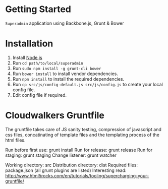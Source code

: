 # Getting Started

`Superadmin` application using Backbone.js, Grunt & Bower


# Installation

1. Install [Node.js](http://nodejs.org/)
2. Run ```cd path/to/local/superadmin```
3. Run ```sudo npm install -g grunt-cli bower```
4. Run ```bower install``` to install vendor dependencies.
5. Run ```npm install``` to install the required dependencies.
6. Run ```cp src/js/config-default.js src/js/config.js``` to create your local config file.
7. Edit config file if required.


# Cloudwalkers Gruntfile

The gruntfile takes care of JS sanity testing,
compression of javascript and css files, concatinating of template files
and the templating process of the html files.

Run before first use: 		grunt install
Run for release: 			grunt release
Run for staging:			grunt staging
Change listener:			grunt watcher

Working directory: 			src
Distribution directory: 	dist
Required files: 			package.json (all grunt plugins are listed)
Interesting read: 			http://www.html5rocks.com/en/tutorials/tooling/supercharging-your-gruntfile/


[Grunt]: http://gruntjs.com/
[Bower]: http://bower.io/
[npm]: https://www.npmjs.org/